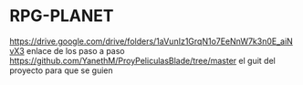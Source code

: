 # RPG-PLANET
https://drive.google.com/drive/folders/1aVunIz1GrqN1o7EeNnW7k3n0E_aiNvX3 enlace de los paso a paso
https://github.com/YanethM/ProyPeliculasBlade/tree/master el guit del proyecto para que se guien
